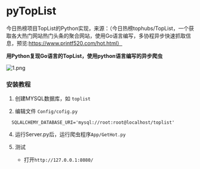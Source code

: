 # pyTopList
今日热榜项目TopList的Python实现，来源：（今日热榜tophubs/TopList，一个获取各大热门网站热门头条的聚合网站，使用Go语言编写，多协程异步快速抓取信息，预览:https://www.printf520.com/hot.html）

**用Python复现Go语言的TopList，使用python语言编写的异步爬虫**

![1.png](https://github.com/LoseNine/pyTopList/blob/master/templates/imgs/1.PNG)
### 安装教程
 
1. 创建MYSQL数据库，如 `toplist`

3. 编辑文件 `Config/cofig.py`
```
  SQLALCHEMY_DATABASE_URI='mysql://root:root@localhost/toplist'
```

4. 运行Server.py后，运行爬虫程序`App/GetHot.py`

5. 测试

   - 打开`http://127.0.0.1:8080/` 
